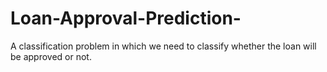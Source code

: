 # Loan-Approval-Prediction-
A classification problem in which we need to classify whether the loan will be approved or not.
